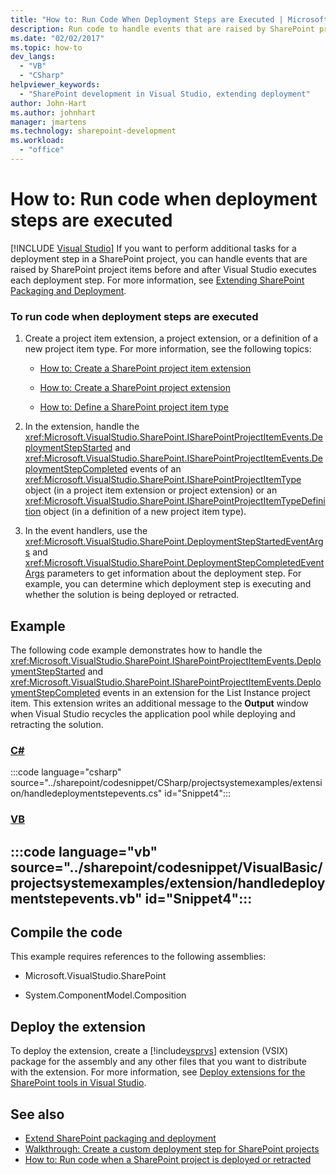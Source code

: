 ```yaml
---
title: "How to: Run Code When Deployment Steps are Executed | Microsoft Docs"
description: Run code to handle events that are raised by SharePoint project items before and after Visual Studio executes a deployment step.
ms.date: "02/02/2017"
ms.topic: how-to
dev_langs:
  - "VB"
  - "CSharp"
helpviewer_keywords:
  - "SharePoint development in Visual Studio, extending deployment"
author: John-Hart
ms.author: johnhart
manager: jmartens
ms.technology: sharepoint-development
ms.workload:
  - "office"
---
```

# How to: Run code when deployment steps are executed

 [!INCLUDE [Visual Studio](~/includes/applies-to-version/vs-windows-only.md)]
  If you want to perform additional tasks for a deployment step in a SharePoint project, you can handle events that are raised by SharePoint project items before and after Visual Studio executes each deployment step. For more information, see [Extending SharePoint Packaging and Deployment](../sharepoint/extending-sharepoint-packaging-and-deployment.md).

### To run code when deployment steps are executed

1. Create a project item extension, a project extension, or a definition of a new project item type. For more information, see the following topics:

    - [How to: Create a SharePoint project item extension](../sharepoint/how-to-create-a-sharepoint-project-item-extension.md)

    - [How to: Create a SharePoint project extension](../sharepoint/how-to-create-a-sharepoint-project-extension.md)

    - [How to: Define a SharePoint project item type](../sharepoint/how-to-define-a-sharepoint-project-item-type.md)

2. In the extension, handle the <xref:Microsoft.VisualStudio.SharePoint.ISharePointProjectItemEvents.DeploymentStepStarted> and <xref:Microsoft.VisualStudio.SharePoint.ISharePointProjectItemEvents.DeploymentStepCompleted> events of an <xref:Microsoft.VisualStudio.SharePoint.ISharePointProjectItemType> object (in a project item extension or project extension) or an <xref:Microsoft.VisualStudio.SharePoint.ISharePointProjectItemTypeDefinition> object (in a definition of a new project item type).

3. In the event handlers, use the <xref:Microsoft.VisualStudio.SharePoint.DeploymentStepStartedEventArgs> and <xref:Microsoft.VisualStudio.SharePoint.DeploymentStepCompletedEventArgs> parameters to get information about the deployment step. For example, you can determine which deployment step is executing and whether the solution is being deployed or retracted.

## Example
 The following code example demonstrates how to handle the <xref:Microsoft.VisualStudio.SharePoint.ISharePointProjectItemEvents.DeploymentStepStarted> and <xref:Microsoft.VisualStudio.SharePoint.ISharePointProjectItemEvents.DeploymentStepCompleted> events in an extension for the List Instance project item. This extension writes an additional message to the **Output** window when Visual Studio recycles the application pool while deploying and retracting the solution.

 ### [C#](#tab/csharp)
 :::code language="csharp" source="../sharepoint/codesnippet/CSharp/projectsystemexamples/extension/handledeploymentstepevents.cs" id="Snippet4":::

 ### [VB](#tab/vb)
 :::code language="vb" source="../sharepoint/codesnippet/VisualBasic/projectsystemexamples/extension/handledeploymentstepevents.vb" id="Snippet4":::
 ---

## Compile the code
 This example requires references to the following assemblies:

- Microsoft.VisualStudio.SharePoint

- System.ComponentModel.Composition

## Deploy the extension
 To deploy the extension, create a [!include[vsprvs](../sharepoint/includes/vsprvs-md.md)] extension (VSIX) package for the assembly and any other files that you want to distribute with the extension. For more information, see [Deploy extensions for the SharePoint tools in Visual Studio](../sharepoint/deploying-extensions-for-the-sharepoint-tools-in-visual-studio.md).

## See also
- [Extend SharePoint packaging and deployment](../sharepoint/extending-sharepoint-packaging-and-deployment.md)
- [Walkthrough: Create a custom deployment step for SharePoint projects](../sharepoint/walkthrough-creating-a-custom-deployment-step-for-sharepoint-projects.md)
- [How to: Run code when a SharePoint project is deployed or retracted](../sharepoint/how-to-run-code-when-a-sharepoint-project-is-deployed-or-retracted.md)
